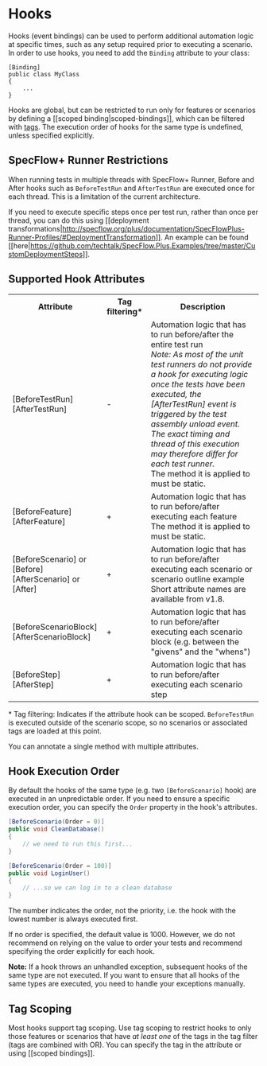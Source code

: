 # Hooks

Hooks (event bindings) can be used to perform additional automation logic at specific times, such as any setup required prior to executing a scenario. In order to use hooks, you need to add the `Binding` attribute to your class:

```
[Binding]
public class MyClass
{
    ...
}
```

Hooks are global, but can be restricted to run only for features or scenarios by defining a [[scoped binding|scoped-bindings]], which can be filtered with [tags](https://github.com/techtalk/SpecFlow/wiki/Scoped-bindings#different-steps-for-different-tags). The execution order of hooks for the same type is undefined, unless specified explicitly.

## SpecFlow+ Runner Restrictions
When running tests in multiple threads with SpecFlow+ Runner, Before and After hooks such as `BeforeTestRun` and `AfterTestRun` are executed once for each thread. This is a limitation of the current architecture.

If you need to execute specific steps once per test run, rather than once per thread, you can do this using [[deployment transformations|http://specflow.org/plus/documentation/SpecFlowPlus-Runner-Profiles/#DeploymentTransformation]]. An example can be found [[here|https://github.com/techtalk/SpecFlow.Plus.Examples/tree/master/CustomDeploymentSteps]].

## Supported Hook Attributes

<table>
    <tr>
        <th>Attribute</th>
        <th>Tag filtering*</th>
        <th>Description</th>
    </tr>
    <tr>
        <td>[BeforeTestRun]<br/>[AfterTestRun]</td>
        <td>-</td>
        <td>Automation logic that has to run before/after the entire test run<br/>
<i>Note: As most of the unit test runners do not provide a hook for executing logic once the tests have been executed, the [AfterTestRun] event is triggered by the test assembly unload event. The exact timing and thread of this execution may therefore differ for each test runner.</i><br/>
The method it is applied to must be static.
</td>
    </tr>
    <tr>
        <td>[BeforeFeature]<br/>[AfterFeature]</td>
        <td>+</td>
        <td>Automation logic that has to run before/after executing each feature<br/>
The method it is applied to must be static.</td>
    </tr>
    <tr>
        <td>[BeforeScenario] or [Before]<br/>[AfterScenario] or [After]</td>
        <td>+</td>
        <td>Automation logic that has to run before/after executing each scenario or scenario outline example<br/>
            Short attribute names are available from v1.8.</td>
    </tr>
    <tr>
        <td>[BeforeScenarioBlock]<br/>[AfterScenarioBlock]</td>
        <td>+</td>
        <td>Automation logic that has to run before/after executing each scenario block (e.g. between the "givens" and the "whens")</td>
    </tr>
    <tr>
        <td>[BeforeStep]<br/>[AfterStep]</td>
        <td>+</td>
        <td>Automation logic that has to run before/after executing each scenario step</td>
    </tr>
</table>

\* Tag filtering: Indicates if the attribute hook can be scoped. `BeforeTestRun` is executed outside of the scenario scope, so no scenarios or associated tags are loaded at this point. 

You can annotate a single method with multiple attributes.

## Hook Execution Order

By default the hooks of the same type (e.g. two `[BeforeScenario]` hook) are executed in an unpredictable order. If you need to ensure a specific execution order, you can specify the `Order` property in the hook's attributes.

```c#
[BeforeScenario(Order = 0)]
public void CleanDatabase()
{
    // we need to run this first...
}

[BeforeScenario(Order = 100)]
public void LoginUser()
{
    // ...so we can log in to a clean database
}
```

The number indicates the order, not the priority, i.e. the hook with the lowest number is always executed first.

If no order is specified, the default value is 1000. However, we do not recommend on relying on the value to order your tests and recommend specifying the order explicitly for each hook.

**Note:** If a hook throws an unhandled exception, subsequent hooks of the same type are not executed. If you want to ensure that all hooks of the same types are executed, you need to handle your exceptions manually.

## Tag Scoping

Most hooks support tag scoping. Use tag scoping to restrict hooks to only those features or scenarios that have *at least one* of the tags in the tag filter (tags are combined with OR). You can specify the tag in the attribute or using [[scoped bindings]].